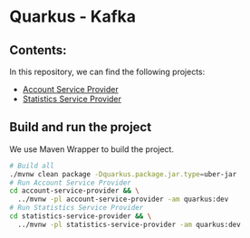 # Quarkus - Kafka

## Contents:

In this repository, we can find the following projects:

- [Account Service Provider](account-service-provider)
- [Statistics Service Provider](statistics-service-provider)

## Build and run the project

We use Maven Wrapper to build the project.

```bash
# Build all
./mvnw clean package -Dquarkus.package.jar.type=uber-jar
# Run Account Service Provider
cd account-service-provider && \
  ../mvnw -pl account-service-provider -am quarkus:dev
# Run Statistics Service Provider
cd statistics-service-provider && \
  ../mvnw -pl statistics-service-provider -am quarkus:dev
```

